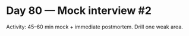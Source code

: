 # Day 80 — Mock interview #2

Activity: 45–60 min mock + immediate postmortem. Drill one weak area.
